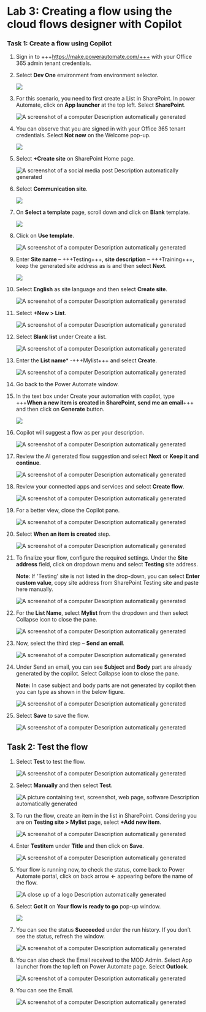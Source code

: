 # **Lab 3: Creating a flow using the cloud flows designer with Copilot**

### **Task 1: Create a flow using Copilot**

1.  Sign in to +++https://make.powerautomate.com/+++ with your Office 365
    admin tenant credentials.

2.  Select **Dev One** environment from environment selector.

     ![](./media/image1.png)

3.  For this scenario, you need to first create a List in SharePoint. In
    power Automate, click on **App launcher** at the top left. Select
    **SharePoint**.

     ![A screenshot of a computer Description automatically generated](./media/image4.png)

4.  You can observe that you are signed in with your Office 365 tenant
    credentials. Select **Not now** on the Welcome pop-up.

     ![](./media/image5.png)

5.  Select **+Create site** on SharePoint Home page.

     ![A screenshot of a social media post Description automatically generated](./media/image6.png)

6.  Select **Communication site**.

     ![](./media/image7.png)

7.  On **Select a template** page, scroll down and click on **Blank**
    template.

     ![](./media/image8.png)

8. Click on **Use template**.

     ![A screenshot of a computer Description automatically generated](./media/image9.png)

9. Enter **Site name** – +++Testing+++, **site description** – +++Training+++, keep
    the generated site address as is and then select **Next**.

     ![](./media/image10.png)

10. Select **English** as site language and then select **Create site**.

     ![A screenshot of a computer Description automatically generated](./media/image11.png)

11. Select **+New > List**.

     ![A screenshot of a computer Description automatically generated](./media/image12.png)

12. Select **Blank list** under Create a list.

     ![A screenshot of a computer Description automatically generated](./media/image13.png)

13. Enter the **List name*** -+++Mylist+++ and select **Create**.

     ![A screenshot of a computer Description automatically generated](./media/image14.png)

14. Go back to the Power Automate window.

15.  In the text box under Create your automation with copilot, type
    +++**When a new item is created in SharePoint, send me an email**+++ and
    then click on **Generate** button.

     ![](./media/image2.png)
     
16.  Copilot will suggest a flow as per your description.

     ![A screenshot of a computer Description automatically generated](./media/image3.png)
     
17. Review the AI generated flow suggestion and select **Next** or **Keep it and continue**.

    ![A screenshot of a computer Description automatically generated](./media/image15.png)

18. Review your connected apps and services and select **Create flow**.

     ![A screenshot of a computer Description automatically generated](./media/image16.png)

19. For a better view, close the Copilot pane.

     ![A screenshot of a computer Description automatically generated](./media/image17.png)

20. Select **When an item is created** step.

     ![A screenshot of a computer Description automatically generated](./media/image18.png)

21. To finalize your flow, configure the required settings. Under the
    **Site address** field, click on dropdown menu and select
    **Testing** site address.

    **Note**: If 'Testing' site is not listed in the drop-down, you can select **Enter custom value**, copy site address from SharePoint Testing site and paste here manually.
 
     ![A screenshot of a computer Description automatically generated](./media/image19.png)

22. For the **List Name**, select **Mylist** from the dropdown and then
    select Collapse icon to close the pane.

     ![A screenshot of a computer Description automatically generated](./media/image20.png)

23. Now, select the third step – **Send an email**.

     ![A screenshot of a computer Description automatically generated](./media/image21.png)

24. Under Send an email, you can see **Subject** and **Body** part are
    already generated by the copilot. Select Collapse icon to close the
    pane.

     **Note:** In case subject and body parts are not generated by copilot
     then you can type as shown in the below figure.
    
     ![A screenshot of a computer Description automatically generated](./media/image22.png)

25. Select **Save** to save the flow.

     ![A screenshot of a computer Description automatically generated](./media/image23.png)

## **Task 2: Test the flow**

1.  Select **Test** to test the flow.

     ![A screenshot of a computer Description automatically generated](./media/image24.png)

2.  Select **Manually** and then select **Test**.

     ![A picture containing text, screenshot, web page, software Description automatically generated](./media/image25.png)

3.  To run the flow, create an item in the list in SharePoint.
    Considering you are on **Testing site > Mylist** page, select
    **+Add new item**.

     ![A screenshot of a computer Description automatically generated](./media/image26.png)

4.  Enter **Testitem** under **Title** and then click on **Save**.

     ![A screenshot of a computer Description automatically generated](./media/image27.png)

5.  Your flow is running now, to check the status, come back to Power
    Automate portal, click on back arrow **\<-** appearing before the
    name of the flow.

     ![A close up of a logo Description automatically generated](./media/image28.png)

6.  Select **Got it** on **Your flow is ready to go** pop-up window.

     ![](./media/image29.png)

7.  You can see the status **Succeeded** under the run history. If you
    don’t see the status, refresh the window.

     ![A screenshot of a computer Description automatically generated](./media/image30.png)

8.  You can also check the Email received to the MOD Admin. Select App
    launcher from the top left on Power Automate page. Select
    **Outlook**.

     ![A screenshot of a computer Description automatically generated](./media/image31.png)

9.  You can see the Email.

     ![A screenshot of a computer Description automatically generated](./media/image32.png)
